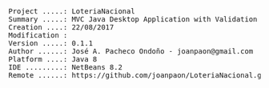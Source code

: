 <pre>

Project .....: LoteriaNacional
Summary .....: MVC Java Desktop Application with Validation #03
Creation ....: 22/08/2017
Modification : 
Version .....: 0.1.1
Author ......: José A. Pacheco Ondoño - joanpaon@gmail.com
Platform ....: Java 8
IDE .........: NetBeans 8.2
Remote ......: https://github.com/joanpaon/LoteriaNacional.git

</pre>
